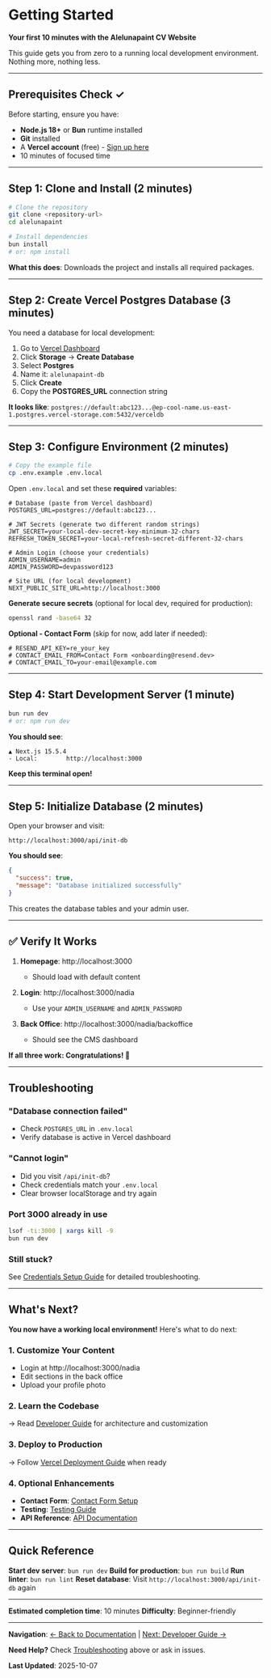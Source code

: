 # Getting Started

**Your first 10 minutes with the Alelunapaint CV Website**

This guide gets you from zero to a running local development environment. Nothing more, nothing less.

---

## Prerequisites Check ✓

Before starting, ensure you have:

- **Node.js 18+** or **Bun** runtime installed
- **Git** installed
- A **Vercel account** (free) - [Sign up here](https://vercel.com)
- 10 minutes of focused time

---

## Step 1: Clone and Install (2 minutes)

```bash
# Clone the repository
git clone <repository-url>
cd alelunapaint

# Install dependencies
bun install
# or: npm install
```

**What this does**: Downloads the project and installs all required packages.

---

## Step 2: Create Vercel Postgres Database (3 minutes)

You need a database for local development:

1. Go to [Vercel Dashboard](https://vercel.com/dashboard)
2. Click **Storage** → **Create Database**
3. Select **Postgres**
4. Name it: `alelunapaint-db`
5. Click **Create**
6. Copy the **POSTGRES_URL** connection string

**It looks like**: `postgres://default:abc123...@ep-cool-name.us-east-1.postgres.vercel-storage.com:5432/verceldb`

---

## Step 3: Configure Environment (2 minutes)

```bash
# Copy the example file
cp .env.example .env.local
```

Open `.env.local` and set these **required** variables:

```env
# Database (paste from Vercel dashboard)
POSTGRES_URL=postgres://default:abc123...

# JWT Secrets (generate two different random strings)
JWT_SECRET=your-local-dev-secret-key-minimum-32-chars
REFRESH_TOKEN_SECRET=your-local-refresh-secret-different-32-chars

# Admin Login (choose your credentials)
ADMIN_USERNAME=admin
ADMIN_PASSWORD=devpassword123

# Site URL (for local development)
NEXT_PUBLIC_SITE_URL=http://localhost:3000
```

**Generate secure secrets** (optional for local dev, required for production):
```bash
openssl rand -base64 32
```

**Optional - Contact Form** (skip for now, add later if needed):
```env
# RESEND_API_KEY=re_your_key
# CONTACT_EMAIL_FROM=Contact Form <onboarding@resend.dev>
# CONTACT_EMAIL_TO=your-email@example.com
```

---

## Step 4: Start Development Server (1 minute)

```bash
bun run dev
# or: npm run dev
```

**You should see**:
```
▲ Next.js 15.5.4
- Local:        http://localhost:3000
```

**Keep this terminal open!**

---

## Step 5: Initialize Database (2 minutes)

Open your browser and visit:

```
http://localhost:3000/api/init-db
```

**You should see**:
```json
{
  "success": true,
  "message": "Database initialized successfully"
}
```

This creates the database tables and your admin user.

---

## ✅ Verify It Works

1. **Homepage**: http://localhost:3000
   - Should load with default content

2. **Login**: http://localhost:3000/nadia
   - Use your `ADMIN_USERNAME` and `ADMIN_PASSWORD`

3. **Back Office**: http://localhost:3000/nadia/backoffice
   - Should see the CMS dashboard

**If all three work: Congratulations! 🎉**

---

## Troubleshooting

### "Database connection failed"
- Check `POSTGRES_URL` in `.env.local`
- Verify database is active in Vercel dashboard

### "Cannot login"
- Did you visit `/api/init-db`?
- Check credentials match your `.env.local`
- Clear browser localStorage and try again

### Port 3000 already in use
```bash
lsof -ti:3000 | xargs kill -9
bun run dev
```

### Still stuck?
See [Credentials Setup Guide](./CREDENTIALS_SETUP.md) for detailed troubleshooting.

---

## What's Next?

**You now have a working local environment!** Here's what to do next:

### 1. Customize Your Content
- Login at http://localhost:3000/nadia
- Edit sections in the back office
- Upload your profile photo

### 2. Learn the Codebase
→ Read [Developer Guide](./DEVELOPER_GUIDE.md) for architecture and customization

### 3. Deploy to Production
→ Follow [Vercel Deployment Guide](./VERCEL_DEPLOYMENT.md) when ready

### 4. Optional Enhancements
- **Contact Form**: [Contact Form Setup](./CONTACT_FORM_SETUP.md)
- **Testing**: [Testing Guide](./TESTING.md)
- **API Reference**: [API Documentation](./API_REFERENCE.md)

---

## Quick Reference

**Start dev server**: `bun run dev`
**Build for production**: `bun run build`
**Run linter**: `bun run lint`
**Reset database**: Visit `http://localhost:3000/api/init-db` again

---

**Estimated completion time**: 10 minutes
**Difficulty**: Beginner-friendly

---

**Navigation**: [← Back to Documentation](./README.md) | [Next: Developer Guide →](./DEVELOPER_GUIDE.md)

**Need Help?** Check [Troubleshooting](#troubleshooting) above or ask in issues.

**Last Updated**: 2025-10-07
